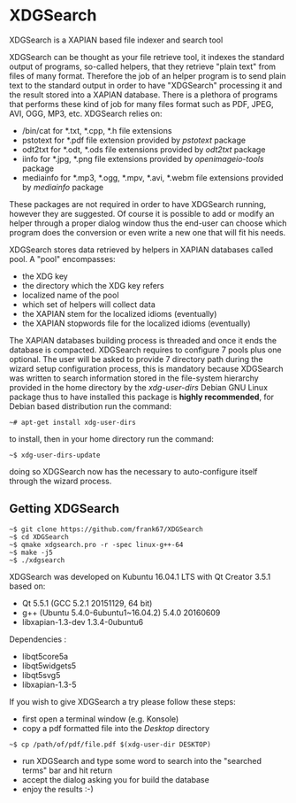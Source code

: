 # XDGSearch
XDGSearch is a XAPIAN based file indexer and search tool

XDGSearch can be thought as your file retrieve tool, it indexes the standard output of programs, so-called helpers, that they retrieve "plain text" from files of many format.
Therefore the job of an helper program is to send plain text to the standard output in order to have "XDGSearch" processing it and the result stored into a XAPIAN database.
There is a plethora of programs that performs these kind of job for many files format such as PDF, JPEG, AVI, OGG, MP3, etc.
XDGSearch relies on:
- /bin/cat for *.txt, *.cpp, *.h file extensions 
- pstotext for *.pdf file extension provided by _pstotext_ package
- odt2txt for *.odt, *.ods file extensions provided by _odt2txt_ package
- iinfo for *.jpg, *.png file extensions provided by _openimageio-tools_ package
- mediainfo for *.mp3, *.ogg, *.mpv, *.avi, *.webm file extensions provided by _mediainfo_ package

These packages are not required in order to have XDGSearch running, however they are suggested. Of course it is possible to add or modify an helper through a proper dialog window thus the end-user can choose which program does the conversion or even write a new one that will fit his needs.

XDGSearch stores data retrieved by helpers in XAPIAN databases called pool. A "pool" encompasses:
- the XDG key
- the directory which the XDG key refers
- localized name of the pool
- which set of helpers will collect data
- the XAPIAN stem for the localized idioms (eventually)
- the XAPIAN stopwords file for the localized idioms (eventually)

The XAPIAN databases building process is threaded and once it ends the database is compacted.
XDGSearch requires to configure 7 pools plus one optional. The user will be asked to provide 7 directory path during the wizard setup configuration process, this is mandatory because XDGSearch was written to search information stored in the file-system hierarchy provided in the home directory by the _xdg-user-dirs_ Debian GNU Linux package thus to have installed this package is **highly recommended**, for Debian based distribution run the command:
```
~# apt-get install xdg-user-dirs
```
to install, then in your home directory run the command:
```
~$ xdg-user-dirs-update
```
doing so XDGSearch now has the necessary to auto-configure itself through the wizard process.

## Getting XDGSearch
```
~$ git clone https://github.com/frank67/XDGSearch
~$ cd XDGSearch
~$ qmake xdgsearch.pro -r -spec linux-g++-64
~$ make -j5
~$ ./xdgsearch
```
XDGSearch was developed on Kubuntu 16.04.1 LTS with Qt Creator 3.5.1
based on:
- Qt 5.5.1 (GCC 5.2.1 20151129, 64 bit)
- g++ (Ubuntu 5.4.0-6ubuntu1~16.04.2) 5.4.0 20160609
- libxapian-1.3-dev 1.3.4-0ubuntu6

Dependencies :
- libqt5core5a
- libqt5widgets5
- libqt5svg5
- libxapian-1.3-5

If you wish to give XDGSearch a try please follow these steps:
- first open a terminal window (e.g. Konsole)
- copy a pdf formatted file into the _Desktop_ directory
```
~$ cp /path/of/pdf/file.pdf $(xdg-user-dir DESKTOP)
```
- run XDGSearch and type some word to search into the "searched terms" bar and hit return
- accept the dialog asking you for build the database
- enjoy the results :-)
